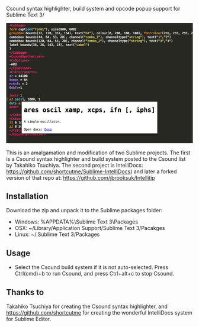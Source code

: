 Csound syntax highlighter, build system and opcode popup support for Sublime Text 3/ 

![Screenshot](/screenshot.png)

This is an amalgamation and modification of two Sublime projects. The first is a Csound syntax highlighter and build system posted to the Csound list by Takahiko Tsuchiya. The second project is IntelliDocs:
https://github.com/shortcutme/Sublime-IntelliDocs)
and later a forked version of that repo at:
https://github.com/jbrooksuk/Intellitip

## Installation ##

Download the zip and unpack it to the Sublime packages folder:
 - Windows: %APPDATA%\Sublime Text 3\Packages
 - OSX: ~/Library/Application Support/Sublime Text 3/Pacakges
 - Linux: ~/.Sublime Text 3/Packages

## Usage ##

- Select the Csound build system if it is not auto-selected. Press Ctrl(cmd)+b to run Csound, and press Ctrl+alt+c to stop Csound.


## Thanks to ##
Takahiko Tsuchiya for creating the Csound syntax highlighter, and https://github.com/shortcutme for creating the wonderful IntelliDocs system for Sublime Editor.  
